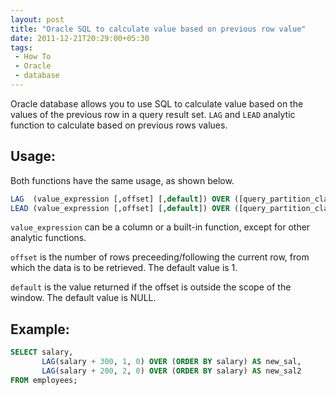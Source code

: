 ```yaml
---
layout: post
title: "Oracle SQL to calculate value based on previous row value"
date: 2011-12-21T20:29:00+05:30
tags:
 - How To
 - Oracle
 - database
---
```


Oracle database allows you to use SQL to calculate value based on the values of
the previous row in a query result set. `LAG` and `LEAD` analytic function
to calculate based on previous rows values.

## Usage:
Both functions have the same usage, as shown below.

``` sql
LAG  (value_expression [,offset] [,default]) OVER ([query_partition_clause] order_by_clause)
LEAD (value_expression [,offset] [,default]) OVER ([query_partition_clause] order_by_clause)
```

`value_expression` can be a column or a built-in function, except for other
analytic functions.

`offset` is the number of rows preceeding/following the current row, from which
the data is to be retrieved. The default value is 1.

`default` is the value returned if the offset is outside the scope of the
window. The default value is NULL.

## Example:

``` sql
SELECT salary,
       LAG(salary + 300, 1, 0) OVER (ORDER BY salary) AS new_sal,
       LAG(salary + 200, 2, 0) OVER (ORDER BY salary) AS new_sal2
FROM employees;
```
